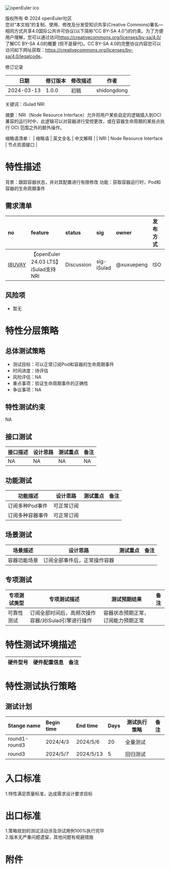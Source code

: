 ![openEuler ico](../../images/openEuler.png)

版权所有 © 2024 openEuler社区  
您对“本文档”的复制、使用、修改及分发受知识共享(Creative Commons)署名—相同方式共享4.0国际公共许可协议(以下简称“CC BY-SA
4.0”)的约束。为了方便用户理解，您可以通过访问<https://creativecommons.org/licenses/by-sa/4.0/>了解CC BY-SA 4.0的概要 (但不是替代)。CC BY-SA
4.0的完整协议内容您可以访问如下网址获取：<https://creativecommons.org/licenses/by-sa/4.0/legalcode>。

 修订记录

| 日期 | 修订版本     | 修改描述  | 作者 |
| ---- | ----------- | -------- | ---- |
| 2024-03-13 |  1.0.0    |  初稿     | shidongdong |

关键词：iSulad NRI

摘要：NRI（Node Resource Interface）允许将用户某些自定的逻辑插入到OCI兼容的运行时中，此逻辑可以对容器进行受控更改，或在容器生命周期的某些点执行 OCI 范围之外的额外操作。

缩略语清单：
| 缩略语 | 英文全名 | 中文解释 |
| NRI | Node Resource Interface | 节点资源接口 |

# 特性描述
<!-- 主要介绍特性实现的背景、功能以及作用 -->
背景：跟踪容器状态，并对其配置进行有限修改
功能：获取容器运行时，Pod和容器的生命周期事件

## 需求清单
|no|feature|status|sig|owner|发布方式|涉及软件包列表|
|:----|:---|:---|:--|:----|:----|:----|
|[I8UVAY](https://gitee.com/openeuler/release-management/issues/I8UVAY)| 【openEuler 24.03 LTS】iSulad支持NRI | Discussion | sig-iSulad | @xuxuepeng | ISO  | iSulad |

## 风险项
<!-- 主要描述特性已知风险项 -->
- 暂无

# 特性分层策略
## 总体测试策略
<!-- 主要描述特性的整体测试策略，主要开展哪些测试(接口/功能/场景/专项) -->
- 测试目标：可以正常订阅Pod和容器的生命周期事件
- 时间进度：待评估
- 风险评估：NA
- 重点事项：验证生命周期事件的正确性
- 争议事项：NA

## 特性测试约束
<!-- 主要描述特性测试的约束条件 -->
NA

## 接口测试
<!-- 主要描述接口级测试策略及测试设计思路 -->
| 接口描述 | 设计思路 | 测试重点 | 备注 |
| ------- | ------- | ------- | ---- |
| NA | NA  | NA  | NA  |

## 功能测试
<!-- 主要描述特性提供的功能的测试策略及测试思路 -->
| 功能描述 | 设计思路 | 测试重点 | 备注 |
| ------- | ------- | ------- | ---- |
| 订阅多种Pod事件 | 可正常订阅 |   |      |
| 订阅多种容器事件 | 可正常订阅 |   |      |

## 场景测试
<!-- 主要描述对特性使用的主要场景的测试策略及测试思路 -->
| 场景描述 | 设计思路 | 测试重点 | 备注 |
| ------- | ------- | ------- | ---- |
| 容器功能场景 | 订阅全部事件后，正常操作容器 |   |      |

## 专项测试
<!-- 主要描述其他专项测试,如安全测试 稳定性测试 性能测试 兼容性测试等 -->
| 专项测试类型 | 专项测试描述 | 测试预期结果 | 备注 |
| ----------- | ----------- | ----------- | ---- |
| 可靠性测试 | 订阅全部时间后，高频次操作容器/对iSulad引擎进行操作 | 容器状态预期正常，订阅能力预期正常 |      |

# 特性测试环境描述
<!-- 主要描述执行测试的硬件信息 -->
| 硬件型号 | 硬件配置信息 | 备注 |
| -------- | ------------ | ---- |

# 特性测试执行策略

## 测试计划
<!-- 测试执行策略主要描述该轮次执行的分层策略中的测试项 -->
| Stange name   | Begin time | End time   | Days | 测试执行策略                   | 备注   |
| :------------ | :--------- | :--------- | ---- | ----------------------------- | ------ |
|     round1-round3          |  2024/4/3         |2024/5/6        | 20    | 全量测试                               |        |
|     round3           |   2024/5/7         |  2024/5/13         |5      |   回归测试                            |        |

# 入口标准  
1.特性满足质量标准，达成需求设计要求目标

# 出口标准  
1.策略规划的测试活动涉及测试用例100%执行完毕  
2.版本无严重问题遗留，其他问题有规避措施

# 附件
